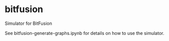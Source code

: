 # bitfusion
Simulator for BitFusion

See bitfusion-generate-graphs.ipynb for details on how to use the simulator.
